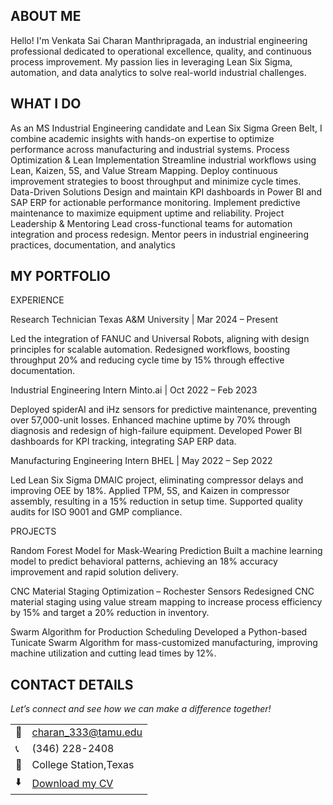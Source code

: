 <!--Section 1: Introduce your self-->
## ABOUT ME

Hello! I'm Venkata Sai Charan Manthripragada, an industrial engineering professional dedicated to operational excellence, quality, and continuous process improvement. My passion lies in leveraging Lean Six Sigma, automation, and data analytics to solve real-world industrial challenges.


<!--Mention your top/relevant skills here - core and soft skills-->
## WHAT I DO

As an MS Industrial Engineering candidate and Lean Six Sigma Green Belt, I combine academic insights with hands-on expertise to optimize performance across manufacturing and industrial systems.
Process Optimization & Lean Implementation
Streamline industrial workflows using Lean, Kaizen, 5S, and Value Stream Mapping.
Deploy continuous improvement strategies to boost throughput and minimize cycle times.
Data-Driven Solutions
Design and maintain KPI dashboards in Power BI and SAP ERP for actionable performance monitoring.
Implement predictive maintenance to maximize equipment uptime and reliability.
 Project Leadership & Mentoring
Lead cross-functional teams for automation integration and process redesign.
Mentor peers in industrial engineering practices, documentation, and analytics

<!--Section 2: List 3-4 key projects-->
## MY PORTFOLIO 
EXPERIENCE

Research Technician Texas A&M University | Mar 2024 – Present

Led the integration of FANUC and Universal Robots, aligning with design principles for scalable automation.
Redesigned workflows, boosting throughput 20% and reducing cycle time by 15% through effective documentation.

Industrial Engineering Intern Minto.ai | Oct 2022 – Feb 2023

Deployed spiderAI and iHz sensors for predictive maintenance, preventing over 57,000-unit losses.
Enhanced machine uptime by 70% through diagnosis and redesign of high-failure equipment.
Developed Power BI dashboards for KPI tracking, integrating SAP ERP data.

Manufacturing Engineering Intern BHEL | May 2022 – Sep 2022

Led Lean Six Sigma DMAIC project, eliminating compressor delays and improving OEE by 18%.
Applied TPM, 5S, and Kaizen in compressor assembly, resulting in a 15% reduction in setup time.
Supported quality audits for ISO 9001 and GMP compliance.

PROJECTS

Random Forest Model for Mask-Wearing Prediction
Built a machine learning model to predict behavioral patterns, achieving an 18% accuracy improvement and rapid solution delivery.

CNC Material Staging Optimization – Rochester Sensors
Redesigned CNC material staging using value stream mapping to increase process efficiency by 15% and target a 20% reduction in inventory.

Swarm Algorithm for Production Scheduling
Developed a Python-based Tunicate Swarm Algorithm for mass-customized manufacturing, improving machine utilization and cutting lead times by 12%.


## CONTACT DETAILS

*Let’s connect and see how we can make a difference together!*
<table>
  <tbody>
    <tr>
      <td>📧</td>
      <td><a href="charan_333@tamu.edu">charan_333@tamu.edu</a></td>
    </tr>
    <tr>
      <td>📞</td>
      <td>(346) 228-2408</td>
    </tr>
    <tr>
      <td>📍</td>
      <td>College Station,Texas </td>
    </tr>
    <tr>
      <td>⬇️</td>
      <td><a href=https://www.linkedin.com/in/venkata-sai-charan-manthripragada-41b28321b/>Download my CV</a></td>  
    </tr>
    <tr>
      </tr>
  </tbody>
</table>
